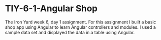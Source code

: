 # TIY-6-1-Angular Shop

The Iron Yard week 6, day 1 assignment.  For this assignment I built a basic shop app using Angular to learn Angular controllers and modules.  I used a sample data set and displayed the data in a table using Angular.